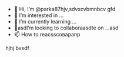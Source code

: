 - 👋 Hi, I’m @parka87hjv,sdvxcvbmnbcv gfd
- 👀 I’m interested in ...
- 🌱 I’m currently learning ...
- 💞️asdI’m looking to collaboraasdte on ...asd
- 📫 How to reacsscоварапр
<!---asdxsa
parka87/parka87 is a ✨ speciasal ✨ repository because n,mits `README.md` (this file) appears on your GitHub profile.
You can click thedas Preview link to take a look at your changes.
--->
hjhj
bvxdf
